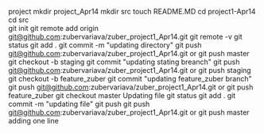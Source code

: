 project
    mkdir project_Apr14
    mkdir src
        touch README.MD
    cd project1-Apr14\
    cd src\
    git init
    git remote add origin git@github.com:zubervariava/zuber_project1_Apr14.git
    git remote -v
    git status
    git add .
    git commit -m "updating directory"
    git push git@github.com:zubervariava/zuber_project1_Apr14.git or git push master
    git checkout -b staging
    git commit "updating stating breanch"
    git push git@github.com:zubervariava/zuber_project1_Apr14.git or git push staging
    git checkout -b feature_zuber
    git commit "updating feature_zuber branch"
    git push git@github.com:zubervariava/zuber_project1_Apr14.git or git push feature_zuber
    git checkout master
Updating file
    git status
    git add .
    git commit -m "updating file"
    git push 
    git push git@github.com:zubervariava/zuber_project1_Apr14.git or git push master
    adding one line
    
